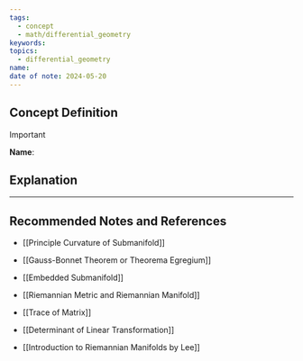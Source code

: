 ```yaml
---
tags:
  - concept
  - math/differential_geometry
keywords: 
topics:
  - differential_geometry
name: 
date of note: 2024-05-20
---
```


## Concept Definition

>[!important]
>**Name**: 



## Explanation





-----------
##  Recommended Notes and References


- [[Principle Curvature of Submanifold]]
- [[Gauss-Bonnet Theorem or Theorema Egregium]]


- [[Embedded Submanifold]]
- [[Riemannian Metric and Riemannian Manifold]]

- [[Trace of Matrix]]
- [[Determinant of Linear Transformation]]


- [[Introduction to Riemannian Manifolds by Lee]]